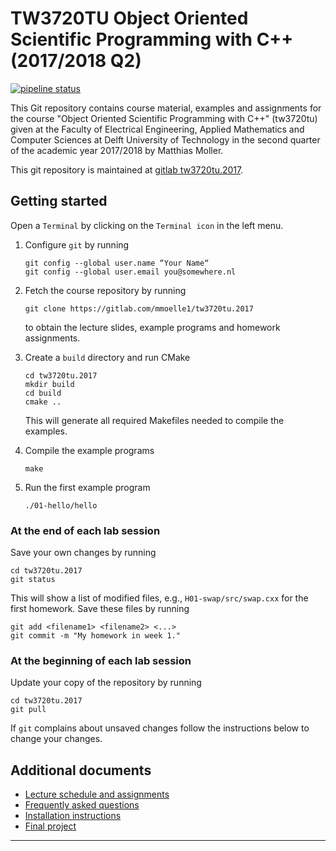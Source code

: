 # TW3720TU Object Oriented Scientific Programming with C++ (2017/2018 Q2)

[![pipeline status](https://gitlab.com/mmoelle1/tw3720tu.2017/badges/master/pipeline.svg)](https://gitlab.com/mmoelle1/tw3720tu.2017/commits/master)

This Git repository contains course material, examples and assignments
for the course "Object Oriented Scientific Programming with C++"
(tw3720tu) given at the Faculty of Electrical Engineering, Applied
Mathematics and Computer Sciences at Delft University of Technology in
the second quarter of the academic year 2017/2018 by Matthias Moller.

This git repository is maintained at [gitlab tw3720tu.2017].

## Getting started

Open a `Terminal` by clicking on the `Terminal icon` in the left menu.

1. Configure `git` by running
   ```
   git config --global user.name “Your Name“
   git config --global user.email you@somewhere.nl
   ```
2. Fetch the course repository by running
   ```
   git clone https://gitlab.com/mmoelle1/tw3720tu.2017
   ```
   to obtain the lecture slides, example programs and homework assignments.
   
3. Create a `build` directory and run CMake
   ```
   cd tw3720tu.2017
   mkdir build
   cd build
   cmake ..
   ```
   This will generate all required Makefiles needed to compile the examples.
   
4. Compile the example programs
   ```
   make
   ```
   
5. Run the first example program
   ```
   ./01-hello/hello
   ```

### At the end of each lab session

Save your own changes by running
```
cd tw3720tu.2017
git status
```
This will show a list of modified files, e.g., `H01-swap/src/swap.cxx`
for the first homework. Save these files by running
```
git add <filename1> <filename2> <...>
git commit -m "My homework in week 1."
```

### At the beginning of each lab session

Update your copy of the repository by running
```
cd tw3720tu.2017
git pull
```
If `git` complains about unsaved changes follow the instructions below
to change your changes.

## Additional documents

-  [Lecture schedule and assignments](SCHEDULE.md)
-  [Frequently asked questions](FAQ.md)
-  [Installation instructions](INSTALL.md)
-  [Final project](Final-project/README.md)

---

[gitlab tw3720tu.2017]: https://gitlab.com/mmoelle1/tw3720tu.2017.git
